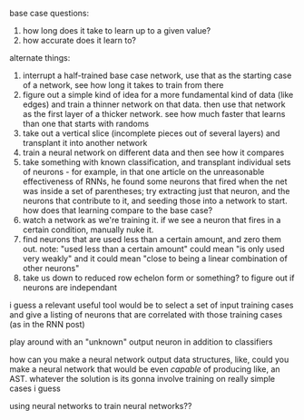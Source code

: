 base case questions:
  1. how long does it take to learn up to a given value?
  2. how accurate does it learn to?

alternate things:
1. interrupt a half-trained base case network, use that as the starting case of a network, see how long it takes to train from there
2. figure out a simple kind of idea for a more fundamental kind of data (like edges) and train a thinner network on that data. then use that network as the first layer of a thicker network. see how much faster that learns than one that starts with randoms
3. take out a vertical slice (incomplete pieces out of several layers) and transplant it into another network
4. train a neural network on different data and then see how it compares
5. take something with known classification, and transplant individual sets of neurons - for example, in that one article on the unreasonable effectiveness of RNNs, he found some neurons that fired when the net was inside a set of parentheses; try extracting just that neuron, and the neurons that contribute to it, and seeding those into a network to start. how does that learning compare to the base case?
6. watch a network as we're training it. if we see a neuron that fires in a certain condition, manually nuke it.
7. find neurons that are used less than a certain amount, and zero them out. note: "used less than a certain amount" could mean "is only used very weakly" and it could mean "close to being a linear combination of other neurons"
8. take us down to reduced row echelon form or something? to figure out if neurons are independant

i guess a relevant useful tool would be to select a set of input training cases and give a listing of neurons that are correlated with those training cases (as in the RNN post)

play around with an "unknown" output neuron in addition to classifiers

how can you make a neural network output data structures, like, could you make a neural network that would be even *capable* of producing like, an AST. whatever the solution is its gonna involve training on really simple cases i guess

using neural networks to train neural networks??

